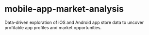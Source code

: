 # mobile-app-market-analysis
Data-driven exploration of iOS and Android app store data to uncover profitable app profiles and market opportunities.
